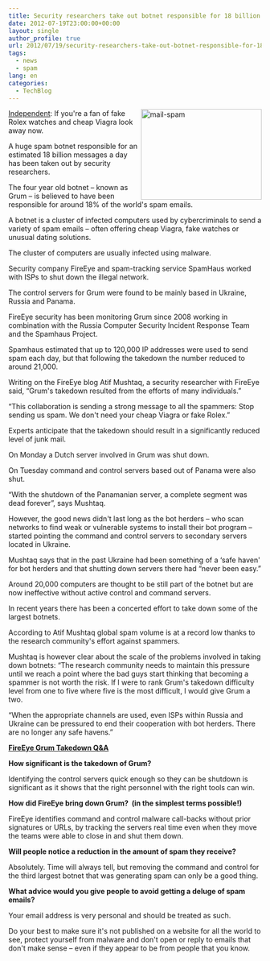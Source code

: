 ```yaml
---
title: Security researchers take out botnet responsible for 18 billion spam emails a day
date: 2012-07-19T23:00:00+00:00
layout: single
author_profile: true
url: 2012/07/19/security-researchers-take-out-botnet-responsible-for-18-billion-spam-emails-a-day/
tags:
  - news
  - spam
lang: en
categories: 
  - TechBlog
---
```

<a href="http://lh5.ggpht.com/-N9STBulhiHw/UAiKWOJglHI/AAAAAAAAGhI/hPNE0ZwAHoc/s1600-h/mail-spam%25255B3%25255D.jpg" target="_blank"><img title="mail-spam" border="0" alt="mail-spam" align="right" src="http://lh3.ggpht.com/-KT4_JnQSS5Y/UAiKcAICXpI/AAAAAAAAGhQ/sN_9LB8mjyw/mail-spam_thumb%25255B1%25255D.jpg?imgmax=800" width="240" height="180" /></a><a href="http://www.independent.co.uk/life-style/gadgets-and-tech/news/security-researchers-take-out-botnet-responsible-for-18-billion-spam-emails-a-day-7959463.html" target="_blank">Independent</a>: If you're a fan of fake Rolex watches and cheap Viagra look away now. 

A huge spam botnet responsible for an estimated 18 billion messages a day has been taken out by security researchers. 

The four year old botnet – known as Grum – is believed to have been responsible for around 18% of the world's spam emails. 

A botnet is a cluster of infected computers used by cybercriminals to send a variety of spam emails – often offering cheap Viagra, fake watches or unusual dating solutions. 

The cluster of computers are usually infected using malware. 

Security company FireEye and spam-tracking service SpamHaus worked with ISPs to shut down the illegal network. 

The control servers for Grum were found to be mainly based in Ukraine, Russia and Panama. 

FireEye security has been monitoring Grum since 2008 working in combination with the Russia Computer Security Incident Response Team and the Spamhaus Project. 

Spamhaus estimated that up to 120,000 IP addresses were used to send spam each day, but that following the takedown the number reduced to around 21,000. 

Writing on the FireEye blog Atif Mushtaq, a security researcher with FireEye said, “Grum's takedown resulted from the efforts of many individuals.” 

“This collaboration is sending a strong message to all the spammers: Stop sending us spam. We don't need your cheap Viagra or fake Rolex.” 

Experts anticipate that the takedown should result in a significantly reduced level of junk mail. 

On Monday a Dutch server involved in Grum was shut down. 

On Tuesday command and control servers based out of Panama were also shut. 

“With the shutdown of the Panamanian server, a complete segment was dead forever”, says Mushtaq. 

However, the good news didn't last long as the bot herders – who scan networks to find weak or vulnerable systems to install their bot program – started pointing the command and control servers to secondary servers located in Ukraine. 

Mushtaq says that in the past Ukraine had been something of a &#8216;safe haven' for bot herders and that shutting down servers there had “never been easy.” 

Around 20,000 computers are thought to be still part of the botnet but are now ineffective without active control and command servers. 

In recent years there has been a concerted effort to take down some of the largest botnets. 

According to Atif Mushtaq global spam volume is at a record low thanks to the research community's effort against spammers. 

Mushtaq is however clear about the scale of the problems involved in taking down botnets: “The research community needs to maintain this pressure until we reach a point where the bad guys start thinking that becoming a spammer is not worth the risk. If I were to rank Grum's takedown difficulty level from one to five where five is the most difficult, I would give Grum a two. 

“When the appropriate channels are used, even ISPs within Russia and Ukraine can be pressured to end their cooperation with bot herders. There are no longer any safe havens.” 

<u><strong>FireEye Grum Takedown Q&A</strong></u> 

**How significant is the takedown of Grum?** 

Identifying the control servers quick enough so they can be shutdown is significant as it shows that the right personnel with the right tools can win. 

**How did FireEye bring down Grum?  (in the simplest terms possible!)** 

FireEye identifies command and control malware call-backs without prior signatures or URLs, by tracking the servers real time even when they move the teams were able to close in and shut them down. 

**Will people notice a reduction in the amount of spam they receive?** 

Absolutely. Time will always tell, but removing the command and control for the third largest botnet that was generating spam can only be a good thing. 

**What advice would you give people to avoid getting a deluge of spam emails?** 

Your email address is very personal and should be treated as such. 

Do your best to make sure it's not published on a website for all the world to see, protect yourself from malware and don't open or reply to emails that don't make sense – even if they appear to be from people that you know.